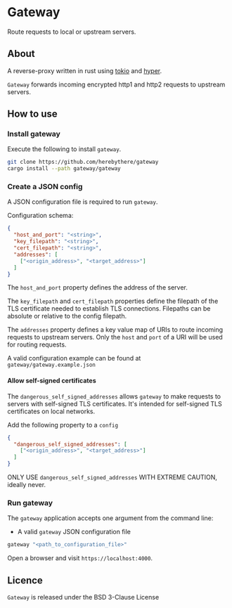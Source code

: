 # Gateway

Route requests to local or upstream servers.

## About

A reverse-proxy written in rust using [tokio](https://tokio.rs/) and
[hyper](https://hyper.rs/).

`Gateway` forwards incoming encrypted http1 and http2 requests to upstream servers.

## How to use

### Install gateway

Execute the following to install `gateway`.

```sh
git clone https://github.com/herebythere/gateway
cargo install --path gateway/gateway
```

### Create a JSON config

A JSON configuration file is required to run `gateway`.

Configuration schema:

```JSON
{
  "host_and_port": "<string>",
  "key_filepath": "<string>",
  "cert_filepath": "<string>",
  "addresses": [
    ["<origin_address>", "<target_address>"]
  ]
}
```

The `host_and_port` property defines the address of the server.

The `key_filepath` and `cert_filepath` properties define the filepath of the
TLS certificate needed to establish TLS connections. Filepaths can be absolute or relative
to the config filepath.

The `addresses` property defines a key value map of URIs to route incoming
requests to upstream servers. Only the `host` and `port` of a URI will be used
for routing requests.

A valid configuration example can be found at `gateway/gateway.example.json`

#### Allow self-signed certificates

The `dangerous_self_signed_addresses` allows `gateway` to make requests to servers with self-signed TLS certificates. It's intended for self-signed TLS certificates on local networks.

Add the following property to a `config`
```JSON
{
  "dangerous_self_signed_addresses": [
    ["<origin_address>", "<target_address>"]
  ]
}
```

ONLY USE `dangerous_self_signed_addresses` WITH EXTREME CAUTION, ideally never.

### Run gateway

The `gateway` application accepts one argument from the command line:

- A valid `gateway` JSON configuration file

```sh
gateway "<path_to_configuration_file>"
```

Open a browser and visit `https://localhost:4000`.

## Licence

`Gateway` is released under the BSD 3-Clause License
